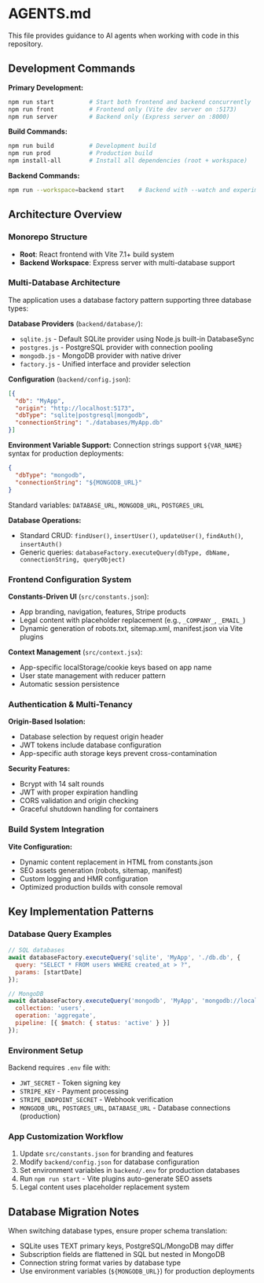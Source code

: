 # AGENTS.md

This file provides guidance to AI agents when working with code in this repository.

## Development Commands

**Primary Development:**
```bash
npm run start          # Start both frontend and backend concurrently
npm run front          # Frontend only (Vite dev server on :5173)
npm run server         # Backend only (Express server on :8000)
```

**Build Commands:**
```bash
npm run build          # Development build
npm run prod           # Production build
npm install-all        # Install all dependencies (root + workspace)
```

**Backend Commands:**
```bash
npm run --workspace=backend start    # Backend with --watch and experimental SQLite
```

## Architecture Overview

### Monorepo Structure
- **Root**: React frontend with Vite 7.1+ build system
- **Backend Workspace**: Express server with multi-database support

### Multi-Database Architecture
The application uses a database factory pattern supporting three database types:

**Database Providers** (`backend/database/`):
- `sqlite.js` - Default SQLite provider using Node.js built-in DatabaseSync
- `postgres.js` - PostgreSQL provider with connection pooling 
- `mongodb.js` - MongoDB provider with native driver
- `factory.js` - Unified interface and provider selection

**Configuration** (`backend/config.json`):
```json
[{
  "db": "MyApp",
  "origin": "http://localhost:5173", 
  "dbType": "sqlite|postgresql|mongodb",
  "connectionString": "./databases/MyApp.db"
}]
```

**Environment Variable Support:**
Connection strings support `${VAR_NAME}` syntax for production deployments:
```json
{
  "dbType": "mongodb",
  "connectionString": "${MONGODB_URL}"
}
```

Standard variables: `DATABASE_URL`, `MONGODB_URL`, `POSTGRES_URL`

**Database Operations:**
- Standard CRUD: `findUser()`, `insertUser()`, `updateUser()`, `findAuth()`, `insertAuth()`
- Generic queries: `databaseFactory.executeQuery(dbType, dbName, connectionString, queryObject)`

### Frontend Configuration System
**Constants-Driven UI** (`src/constants.json`):
- App branding, navigation, features, Stripe products
- Legal content with placeholder replacement (e.g., `_COMPANY_`, `_EMAIL_`)
- Dynamic generation of robots.txt, sitemap.xml, manifest.json via Vite plugins

**Context Management** (`src/context.jsx`):
- App-specific localStorage/cookie keys based on app name
- User state management with reducer pattern
- Automatic session persistence

### Authentication & Multi-Tenancy
**Origin-Based Isolation:**
- Database selection by request origin header
- JWT tokens include database configuration
- App-specific auth storage keys prevent cross-contamination

**Security Features:**
- Bcrypt with 14 salt rounds
- JWT with proper expiration handling
- CORS validation and origin checking
- Graceful shutdown handling for containers

### Build System Integration
**Vite Configuration:**
- Dynamic content replacement in HTML from constants.json
- SEO assets generation (robots, sitemap, manifest) 
- Custom logging and HMR configuration
- Optimized production builds with console removal

## Key Implementation Patterns

### Database Query Examples
```javascript
// SQL databases
await databaseFactory.executeQuery('sqlite', 'MyApp', './db.db', {
  query: "SELECT * FROM users WHERE created_at > ?",
  params: [startDate]
});

// MongoDB
await databaseFactory.executeQuery('mongodb', 'MyApp', 'mongodb://localhost:27017', {
  collection: 'users',
  operation: 'aggregate',
  pipeline: [{ $match: { status: 'active' } }]
});
```

### Environment Setup
Backend requires `.env` file with:
- `JWT_SECRET` - Token signing key
- `STRIPE_KEY` - Payment processing
- `STRIPE_ENDPOINT_SECRET` - Webhook verification
- `MONGODB_URL`, `POSTGRES_URL`, `DATABASE_URL` - Database connections (production)

### App Customization Workflow
1. Update `src/constants.json` for branding and features
2. Modify `backend/config.json` for database configuration  
3. Set environment variables in `backend/.env` for production databases
4. Run `npm run start` - Vite plugins auto-generate SEO assets
5. Legal content uses placeholder replacement system

## Database Migration Notes
When switching database types, ensure proper schema translation:
- SQLite uses TEXT primary keys, PostgreSQL/MongoDB may differ
- Subscription fields are flattened in SQL but nested in MongoDB
- Connection string format varies by database type
- Use environment variables (`${MONGODB_URL}`) for production deployments